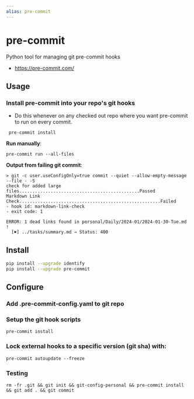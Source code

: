 ```yaml
---
alias: pre-commit
---
```

# pre-commit

Python tool for managing git pre-commit hooks

- https://pre-commit.com/



## Usage

### Install pre-commit into your repo's git hooks

- Do this whenever on any checked out repo where you want pre-commit to run on every commit.
```shell
 pre-commit install
```

**Run manually**:
```shell
pre-commit run --all-files
```

**Output from failing git commit**:
```
> git -c user.useConfigOnly=true commit --quiet --allow-empty-message --file - -S
check for added large files..............................................Passed
Markdown Link Check......................................................Failed
- hook id: markdown-link-check
- exit code: 1

ERROR: 1 dead links found in personal/Daily/2024-01/2024-01-30-Tue.md !
  [✖] ../tasks/summary.md → Status: 400
```

## Install

```bash
pip install --upgrade identify
pip install --upgrade pre-commit
```

## Configure

### Add .pre-commit-config.yaml to git repo



### Setup the git hook scripts

```shell
pre-commit install
```


### Lock external hooks to a specific version (git sha) with:

```shell
pre-commit autoupdate --freeze
```

### Testing

```shell
rm -fr .git && git init && git-config-personal && pre-commit install && git add . && git commit
```
